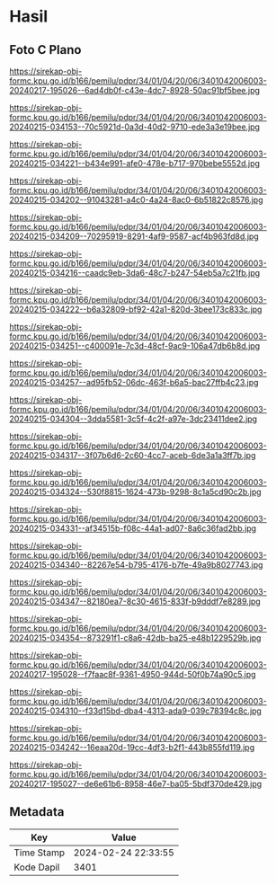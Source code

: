 # Hasil

## Foto C Plano

https://sirekap-obj-formc.kpu.go.id/b166/pemilu/pdpr/34/01/04/20/06/3401042006003-20240217-195026--6ad4db0f-c43e-4dc7-8928-50ac91bf5bee.jpg

https://sirekap-obj-formc.kpu.go.id/b166/pemilu/pdpr/34/01/04/20/06/3401042006003-20240215-034153--70c5921d-0a3d-40d2-9710-ede3a3e19bee.jpg

https://sirekap-obj-formc.kpu.go.id/b166/pemilu/pdpr/34/01/04/20/06/3401042006003-20240215-034221--b434e991-afe0-478e-b717-970bebe5552d.jpg

https://sirekap-obj-formc.kpu.go.id/b166/pemilu/pdpr/34/01/04/20/06/3401042006003-20240215-034202--91043281-a4c0-4a24-8ac0-6b51822c8576.jpg

https://sirekap-obj-formc.kpu.go.id/b166/pemilu/pdpr/34/01/04/20/06/3401042006003-20240215-034209--70295919-8291-4af9-9587-acf4b963fd8d.jpg

https://sirekap-obj-formc.kpu.go.id/b166/pemilu/pdpr/34/01/04/20/06/3401042006003-20240215-034216--caadc9eb-3da6-48c7-b247-54eb5a7c21fb.jpg

https://sirekap-obj-formc.kpu.go.id/b166/pemilu/pdpr/34/01/04/20/06/3401042006003-20240215-034222--b6a32809-bf92-42a1-820d-3bee173c833c.jpg

https://sirekap-obj-formc.kpu.go.id/b166/pemilu/pdpr/34/01/04/20/06/3401042006003-20240215-034251--c400091e-7c3d-48cf-9ac9-106a47db6b8d.jpg

https://sirekap-obj-formc.kpu.go.id/b166/pemilu/pdpr/34/01/04/20/06/3401042006003-20240215-034257--ad95fb52-06dc-463f-b6a5-bac27ffb4c23.jpg

https://sirekap-obj-formc.kpu.go.id/b166/pemilu/pdpr/34/01/04/20/06/3401042006003-20240215-034304--3dda5581-3c5f-4c2f-a97e-3dc23411dee2.jpg

https://sirekap-obj-formc.kpu.go.id/b166/pemilu/pdpr/34/01/04/20/06/3401042006003-20240215-034317--3f07b6d6-2c60-4cc7-aceb-6de3a1a3ff7b.jpg

https://sirekap-obj-formc.kpu.go.id/b166/pemilu/pdpr/34/01/04/20/06/3401042006003-20240215-034324--530f8815-1624-473b-9298-8c1a5cd90c2b.jpg

https://sirekap-obj-formc.kpu.go.id/b166/pemilu/pdpr/34/01/04/20/06/3401042006003-20240215-034331--af34515b-f08c-44a1-ad07-8a6c36fad2bb.jpg

https://sirekap-obj-formc.kpu.go.id/b166/pemilu/pdpr/34/01/04/20/06/3401042006003-20240215-034340--82267e54-b795-4176-b7fe-49a9b8027743.jpg

https://sirekap-obj-formc.kpu.go.id/b166/pemilu/pdpr/34/01/04/20/06/3401042006003-20240215-034347--82180ea7-8c30-4615-833f-b9dddf7e8289.jpg

https://sirekap-obj-formc.kpu.go.id/b166/pemilu/pdpr/34/01/04/20/06/3401042006003-20240215-034354--873291f1-c8a6-42db-ba25-e48b1229529b.jpg

https://sirekap-obj-formc.kpu.go.id/b166/pemilu/pdpr/34/01/04/20/06/3401042006003-20240217-195028--f7faac8f-9361-4950-944d-50f0b74a90c5.jpg

https://sirekap-obj-formc.kpu.go.id/b166/pemilu/pdpr/34/01/04/20/06/3401042006003-20240215-034310--f33d15bd-dba4-4313-ada9-039c78394c8c.jpg

https://sirekap-obj-formc.kpu.go.id/b166/pemilu/pdpr/34/01/04/20/06/3401042006003-20240215-034242--16eaa20d-19cc-4df3-b2f1-443b855fd119.jpg

https://sirekap-obj-formc.kpu.go.id/b166/pemilu/pdpr/34/01/04/20/06/3401042006003-20240217-195027--de6e61b6-8958-46e7-ba05-5bdf370de429.jpg


## Metadata

| Key        | Value               |
| ---------- | ------------------- |
| Time Stamp | 2024-02-24 22:33:55 |
| Kode Dapil | 3401                |



